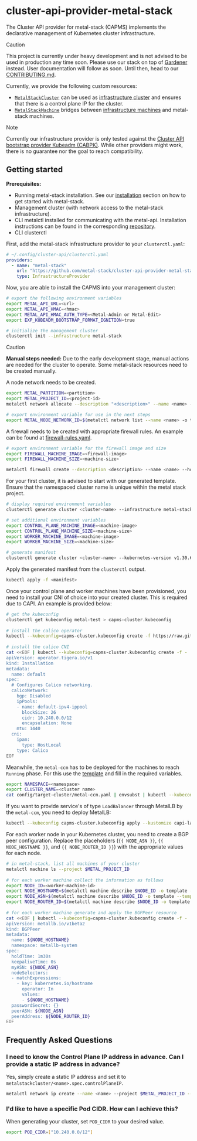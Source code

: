 # cluster-api-provider-metal-stack

The Cluster API provider for metal-stack (CAPMS) implements the declarative management of Kubernetes cluster infrastructure.

> [!CAUTION]
> This project is currently under heavy development and is not advised to be used in production any time soon.
> Please use our stack on top of [Gardener](https://docs.metal-stack.io/stable/installation/deployment/#Gardener-with-metal-stack) instead.
> User documentation will follow as soon. Until then, head to our [CONTRIBUTING.md](/CONTRIBUTING.md).

Currently, we provide the following custom resources:

- [`MetalStackCluster`](./api/v1alpha1/metalstackcluster_types.go) can be used as [infrastructure cluster](https://cluster-api.sigs.k8s.io/developer/providers/contracts/infra-cluster) and ensures that there is a control plane IP for the cluster.
- [`MetalStackMachine`](./api/v1alpha1/metalstackmachine_types.go) bridges between [infrastructure machines](https://cluster-api.sigs.k8s.io/developer/providers/contracts/infra-machine) and metal-stack machines.

> [!note]
> Currently our infrastructure provider is only tested against the [Cluster API bootstrap provider Kubeadm (CABPK)](https://cluster-api.sigs.k8s.io/tasks/bootstrap/kubeadm-bootstrap/index.html?highlight=kubeadm#cluster-api-bootstrap-provider-kubeadm).
> While other providers might work, there is no guarantee nor the goal to reach compatibility.

## Getting started

**Prerequisites:**

- Running metal-stack installation. See our [installation](https://docs.metal-stack.io/stable/installation/deployment/) section on how to get started with metal-stack. 
- Management cluster (with network access to the metal-stack infrastructure).
- CLI metalctl installed for communicating with the metal-api. Installation instructions can be found in the corresponding [repository](https://github.com/metal-stack/metalctl).
- CLI clusterctl

First, add the metal-stack infrastructure provider to your `clusterctl.yaml`:

```yaml
# ~/.config/cluster-api/clusterctl.yaml
providers:
  - name: "metal-stack"
    url: "https://github.com/metal-stack/cluster-api-provider-metal-stack/releases/latest/download/infrastructure-components.yaml"
    type: InfrastructureProvider
```

Now, you are able to install the CAPMS into your management cluster:

```bash
# export the following environment variables
export METAL_API_URL=<url>
export METAL_API_HMAC=<hmac>
export METAL_API_HMAC_AUTH_TYPE=<Metal-Admin or Metal-Edit>
export EXP_KUBEADM_BOOTSTRAP_FORMAT_IGNITION=true

# initialize the management cluster
clusterctl init --infrastructure metal-stack
```

> [!CAUTION]
> **Manual steps needed:**
> Due to the early development stage, manual actions are needed for the cluster to operate. Some metal-stack resources need to be created manually.

A node network needs to be created.
```bash
export METAL_PARTITION=<partition>
export METAL_PROJECT_ID=<project-id>
metalctl network allocate --description "<description>" --name <name> --project $METAL_PROJECT_ID --partition $METAL_PARTITION

# export environment variable for use in the next steps
export METAL_NODE_NETWORK_ID=$(metalctl network list --name <name> -o template --template '{{ .id }}')
```

A firewall needs to be created with appropriate firewall rules. An example can be found at [firewall-rules.yaml](capi-lab/firewall-rules.yaml).
```bash
# export environment variable for the firewall image and size
export FIREWALL_MACHINE_IMAGE=<firewall-image>
export FIREWALL_MACHINE_SIZE=<machine-size>

metalctl firewall create --description <description> --name <name> --hostname <hostname> --project $METAL_PROJECT_ID --partition $METAL_PARTITION --image $FIREWALL_MACHINE_IMAGE  --size $FIREWALL_MACHINE_SIZE --firewall-rules-file=<rules.yaml> --networks internet,$METAL_NODE_NETWORK_ID
```

For your first cluster, it is advised to start with our generated template. Ensure that the namespaced cluster name is unique within the metal stack project.

```bash
# display required environment variables
clusterctl generate cluster <cluster-name> --infrastructure metal-stack --list-variables

# set additional environment variables
export CONTROL_PLANE_MACHINE_IMAGE=<machine-image>
export CONTROL_PLANE_MACHINE_SIZE=<machine-size>
export WORKER_MACHINE_IMAGE=<machine-image>
export WORKER_MACHINE_SIZE=<machine-size>

# generate manifest
clusterctl generate cluster <cluster-name> --kubernetes-version v1.30.6 --infrastructure metal-stack
```

Apply the generated manifest from the `clusterctl` output.

```bash
kubectl apply -f <manifest>
```

Once your control plane and worker machines have been provisioned, you need to install your CNI of choice into your created cluster. This is required due to CAPI. An example is provided below: 

```bash
# get the kubeconfig
clusterctl get kubeconfig metal-test > capms-cluster.kubeconfig
 
# install the calico operator
kubectl --kubeconfig=capms-cluster.kubeconfig create -f https://raw.githubusercontent.com/projectcalico/calico/v3.28.2/manifests/tigera-operator.yaml
 
# install the calico CNI
cat <<EOF | kubectl --kubeconfig=capms-cluster.kubeconfig create -f -
apiVersion: operator.tigera.io/v1
kind: Installation
metadata:
  name: default
spec:
  # Configures Calico networking.
  calicoNetwork:
    bgp: Disabled
    ipPools:
    - name: default-ipv4-ippool
      blockSize: 26
      cidr: 10.240.0.0/12
      encapsulation: None
    mtu: 1440
  cni:
    ipam:
      type: HostLocal
    type: Calico
EOF
```

Meanwhile, the `metal-ccm` has to be deployed for the machines to reach `Running` phase. For this use the [template](config/target-cluster/metal-ccm.yaml) and fill in the required variables.

```bash
export NAMESPACE=<namespace>
export CLUSTER_NAME=<cluster name>
cat config/target-cluster/metal-ccm.yaml | envsubst | kubectl --kubeconfig capms-cluster.kubeconfig apply -f -
```

If you want to provide service's of type `LoadBalancer` through MetalLB by the `metal-ccm`, you need to deploy MetalLB:

```bash
kubectl --kubeconfig capms-cluster.kubeconfig apply --kustomize capi-lab/metallb
```

For each worker node in your Kubernetes cluster, you need to create a BGP peer configuration. Replace the placeholders (`{{
NODE_ASN }}`, `{{ NODE_HOSTNAME }}`, and `{{ NODE_ROUTER_ID }}`) with the appropriate values for each node.

```bash
# in metal-stack, list all machines of your cluster
metalctl machine ls --project $METAL_PROJECT_ID
 
# for each worker machine collect the information as follows
export NODE_ID=<worker-machine-id>
export NODE_HOSTNAME=$(metalctl machine describe $NODE_ID -o template --template '{{ .allocation.hostname }}')
export NODE_ASN=$(metalctl machine describe $NODE_ID -o template --template '{{ printf "%.0f" (index .allocation.networks 0).asn }}')
export NODE_ROUTER_ID=$(metalctl machine describe $NODE_ID -o template --template '{{ (index (index .allocation.networks 0).ips 0) }}')
 
# for each worker machine generate and apply the BGPPeer resource
cat <<EOF | kubectl --kubeconfig=capms-cluster.kubeconfig create -f -
apiVersion: metallb.io/v1beta2
kind: BGPPeer
metadata:
  name: ${NODE_HOSTNAME}
  namespace: metallb-system
spec:
  holdTime: 1m30s
  keepaliveTime: 0s
  myASN: ${NODE_ASN}
  nodeSelectors:
  - matchExpressions:
    - key: kubernetes.io/hostname
      operator: In
      values:
      - ${NODE_HOSTNAME}
  passwordSecret: {}
  peerASN: ${NODE_ASN}
  peerAddress: ${NODE_ROUTER_ID}
EOF
```

## Frequently Asked Questions

### I need to know the Control Plane IP address in advance. Can I provide a static IP address in advance?

Yes, simply create a static IP address and set it to `metalstackcluster/<name>.spec.controlPlaneIP`.

```bash
metalctl network ip create --name <name> --project $METAL_PROJECT_ID --type static
```

### I'd like to have a specific Pod CIDR. How can I achieve this?

When generating your cluster, set `POD_CIDR` to your desired value.

```bash
export POD_CIDR=["10.240.0.0/12"]
```
